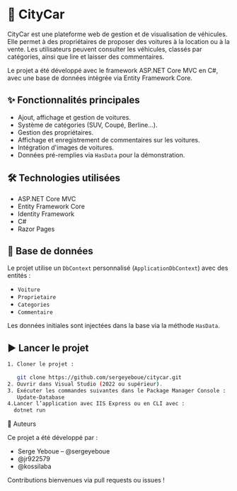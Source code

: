 # 🚗 CityCar

CityCar est une plateforme web de gestion et de visualisation de véhicules. Elle permet à des propriétaires de proposer des voitures à la location ou à la vente. Les utilisateurs peuvent consulter les véhicules, classés par catégories, ainsi que lire et laisser des commentaires.

Le projet a été développé avec le framework ASP.NET Core MVC en C#, avec une base de données intégrée via Entity Framework Core.

## ✨ Fonctionnalités principales

- Ajout, affichage et gestion de voitures.
- Système de catégories (SUV, Coupé, Berline...).
- Gestion des propriétaires.
- Affichage et enregistrement de commentaires sur les voitures.
- Intégration d'images de voitures.
- Données pré-remplies via `HasData` pour la démonstration.

## 🛠️ Technologies utilisées

- ASP.NET Core MVC
- Entity Framework Core
- Identity Framework
- C#
- Razor Pages

## 💽 Base de données

Le projet utilise un `DbContext` personnalisé (`ApplicationDbContext`) avec des entités :
- `Voiture`
- `Proprietaire`
- `Categories`
- `Commentaire`

Les données initiales sont injectées dans la base via la méthode `HasData`.

## ▶️ Lancer le projet
```bash
1. Cloner le projet :
   
   git clone https://github.com/sergeyeboue/citycar.git
2. Ouvrir dans Visual Studio (2022 ou supérieur).
3. Exécuter les commandes suivantes dans le Package Manager Console :
   Update-Database
4.Lancer l’application avec IIS Express ou en CLI avec :
  dotnet run
```

🙌 Auteurs

Ce projet a été développé par :

- Serge Yeboue – @sergeyeboue 
- @jr922579
- @kossilaba

Contributions bienvenues via pull requests ou issues !


